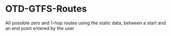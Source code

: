 # OTD-GTFS-Routes
All possible zero and 1-hop routes using the static data, between a start and an end point entered by the user

